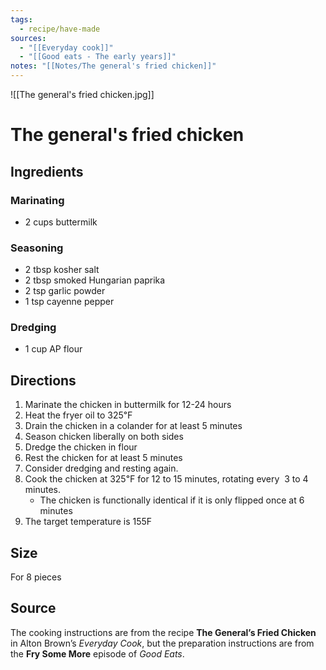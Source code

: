 ```yaml
---
tags:
  - recipe/have-made
sources:
  - "[[Everyday cook]]"
  - "[[Good eats - The early years]]"
notes: "[[Notes/The general's fried chicken]]"
---
```

![[The general's fried chicken.jpg]]
# The general's fried chicken
## Ingredients
### Marinating
- 2 cups buttermilk
### Seasoning
- 2 tbsp kosher salt
- 2 tbsp smoked Hungarian paprika
- 2 tsp garlic powder
- 1 tsp cayenne pepper
### Dredging
- 1 cup AP flour

## Directions
1. Marinate the chicken in buttermilk for 12-24 hours
2. Heat the fryer oil to 325℉
3. Drain the chicken in a colander for at least 5 minutes
4. Season chicken liberally on both sides
5. Dredge the chicken in flour
6. Rest the chicken for at least 5 minutes
7. Consider dredging and resting again.
8. Cook the chicken at 325℉ for 12 to 15 minutes, rotating every  3 to 4 minutes.
    - The chicken is functionally identical if it is only flipped once at 6 minutes
9. The target temperature is 155F
## Size
For 8 pieces
## Source
The cooking instructions are from the recipe **The General’s Fried Chicken** in Alton Brown’s *Everyday Cook*, but the preparation instructions are from the **Fry Some More** episode of *Good Eats*.